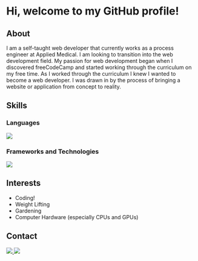 # Hi, welcome to my GitHub profile!

## About

I am a self-taught web developer that currently works as a process engineer at Applied Medical. I am looking to transition into the web development field. My passion for web development began when I discovered freeCodeCamp and started working through the curriculum on my free time. As I worked through the curriculum I knew I wanted to become a web developer. I was drawn in by the process of bringing a website or application from concept to reality.

## Skills

### Languages

 <img src="https://skillicons.dev/icons?i=javascript,html,css" />

### Frameworks and Technologies

 <img src="https://skillicons.dev/icons?i=webpack,git,linux" />

## Interests

- Coding!
- Weight Lifting
- Gardening
- Computer Hardware (especially CPUs and GPUs)

## Contact

<a href="https://www.linkedin.com/in/dannydo562/">
  <img src = "https://img.shields.io/badge/LinkedIn-0077B5?style=for-the-badge&logo=linkedin&logoColor=white">
</a>
<a href="mailto:dannydo286@gmail.com">
  <img src="https://img.shields.io/badge/Gmail-D14836?style=for-the-badge&logo=gmail&logoColor=white">
</a>

<!--
**Adastros/Adastros** is a ✨ _special_ ✨ repository because its `README.md` (this file) appears on your GitHub profile.

Here are some ideas to get you started:

- 🔭 I’m currently working on ...
- 🌱 I’m currently learning ...
- 👯 I’m looking to collaborate on ...
- 🤔 I’m looking for help with ...
- 💬 Ask me about ...
- 📫 How to reach me: ...
- 😄 Pronouns: ...
- ⚡ Fun fact: ...
-->
